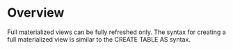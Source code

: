 # Overview<a name="EN-US_TOPIC_0295970204"></a>

Full materialized views can be fully refreshed only. The syntax for creating a full materialized view is similar to the CREATE TABLE AS syntax.

